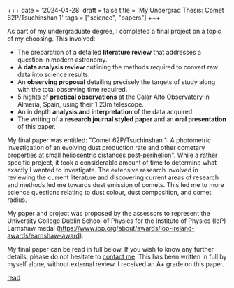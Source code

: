 +++
date = '2024-04-28'
draft = false
title = 'My Undergrad Thesis: Comet 62P/Tsuchinshan 1'
tags = ["science", "papers"]
+++

As part of my undergraduate degree, I completed a final project on a topic of my choosing. This involved:

* The preparation of a detailed **literature review** that addresses a question in modern astronomy.
* A **data analysis review** outlining the methods required to convert raw data into science results.
* An **observing proposal** detailing precisely the targets of study along with the total observing time required.
* 5 nights of **practical observations** at the Calar Alto Observatory in Almeria, Spain, using their 1.23m telescope.
* An in depth **analysis and interpretation** of the data acquired.
* The writing of a **research journal styled paper** and an **oral presentation** of this paper. 

My final paper was entitled: "Comet 62P/Tsuchinshan 1: A photometric investigation of an evolving dust production rate and
other cometary properties at small heliocentric distances post-perihelion". While a rather specific project, it took a considerable amount of time to determine what exactly I wanted to investigate. The extensive research involved in reviewing the current literature and discovering current areas of research and methods led me towards dust emission of comets. This led me to more science questions relating to dust colour, dust composition, and comet radius.

My paper and project was proposed by the assessors to represent the University College Dublin School of Physics for the Institute of Physics (IoP) Earnshaw medal (https://www.iop.org/about/awards/iop-ireland-awards/earnshaw-award).

My final paper can be read in full below. If you wish to know any further details, please do not hesitate to [contact me](mailto:daragh.hollman@dias.ie). This has been written in full by myself alone, without external review. I received an A+ grade on this paper.

[read](/documents/comet62P.pdf)

